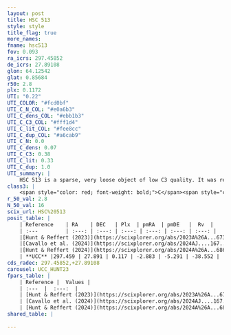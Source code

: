 ```yaml
---
layout: post
title: HSC 513
style: style
title_flag: true
more_names: 
fname: hsc513
fov: 0.093
ra_icrs: 297.45852
de_icrs: 27.89108
glon: 64.12542
glat: 0.85684
r50: 2.8
plx: 0.1172
UTI: "0.22"
UTI_COLOR: "#fcd0bf"
UTI_C_N_COL: "#e0a6b3"
UTI_C_dens_COL: "#ebb1b3"
UTI_C_C3_COL: "#fff1d4"
UTI_C_lit_COL: "#fee8cc"
UTI_C_dup_COL: "#a6cab9"
UTI_C_N: 0.0
UTI_C_dens: 0.07
UTI_C_C3: 0.38
UTI_C_lit: 0.33
UTI_C_dup: 1.0
UTI_summary: |
    HSC 513 is a sparse, very loose object of low C3 quality. It was recently reported in the literature.<br><br><span style="color: #99180f; font-weight: bold;">Warning: </span>contains less than 25 stars with <i>P>0.5</i> estimated.
class3: |
    <span style="color: red; font-weight: bold;">C</span><span style="color: #FFC300; font-weight: bold;">B</span>
r_50_val: 2.8
N_50_val: 16
scix_url: HSC%20513
posit_table: |
    | Reference    | RA    | DEC   | Plx  | pmRA  | pmDE   |  Rv  |
    | :---         | :---: | :---: | :---: | :---: | :---: | :---: |
    |[Hunt & Reffert (2023)](https://scixplorer.org/abs/2023A%26A...673A.114H) | 297.457 | 27.895 | 0.095 | -2.896 | -5.286 | -21.638 |
    |[Cavallo et al. (2024)](https://scixplorer.org/abs/2024AJ....167...12C) | 297.57 | 27.876 | 0.096 | -- | -- | -- |
    |[Hunt & Reffert (2024)](https://scixplorer.org/abs/2024A%26A...686A..42H) | 297.457 | 27.895 | 0.095 | -2.896 | -5.286 | -21.638 |
    | **UCC** |297.459 | 27.891 | 0.117 | -2.883 | -5.291 | -38.552 | 
cds_radec: 297.45852,+27.89108
carousel: UCC_HUNT23
fpars_table: |
    | Reference |  Values |
    | :---  |  :---:  |
    | [Hunt & Reffert (2023)](https://scixplorer.org/abs/2023A%26A...673A.114H) | `AV50=4.226, diffAV50=2.707, MOD50=14.784, logAge50=7.607` |
    | [Cavallo et al. (2024)](https://scixplorer.org/abs/2024AJ....167...12C) | `AV50=4.36, dMod50=13.55, logAge50=8.05, [Fe/H]50=-1.04` |
    | [Hunt & Reffert (2024)](https://scixplorer.org/abs/2024A%26A...686A..42H) | `MassJ=1292.81` |
shared_table: |
    
---
```

